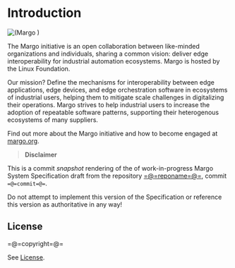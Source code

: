 # Introduction

![(Margo )](./figures/margo-logo.svg)

The Margo initiative is an open collaboration between like-minded organizations and individuals, sharing a common vision: deliver edge interoperability for industrial automation ecosystems. Margo is hosted by the Linux Foundation.

Our mission? Define the mechanisms for interoperability between edge applications, edge devices, and edge orchestration software in ecosystems of industrial users, helping them to mitigate scale challenges in digitalizing their operations. Margo strives to help industrial users to increase the adoption of repeatable software patterns, supporting their heterogenous ecosystems of many suppliers.

Find out more about the Margo initiative and how to become engaged at [margo.org](https://www.margo.org/).

> **Disclaimer**

This is a commit *snapshot* rendering of the of work-in-progress Margo System Specification draft from the repository [=@=reponame=@=](https://github.com/=@=reponame=@=), commit `=@=commit=@=`.

Do not attempt to implement this version of the Specification or reference this version as authoritative in any way!

## License

=@=copyright=@=

See [License](https://github.com/margo/specification?#licenses).
